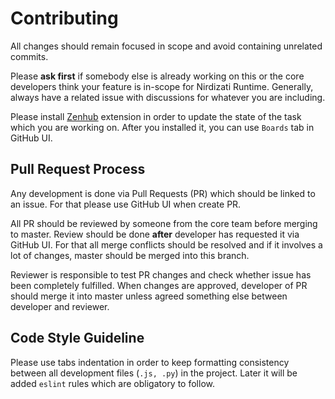 # Contributing

All changes should remain focused in scope and avoid containing unrelated commits.

Please **ask first** if somebody else is already working on this or the core developers think your feature is in-scope for Nirdizati Runtime.
Generally, always have a related issue with discussions for whatever you are including.

Please install [Zenhub](https://www.zenhub.com/) extension in order to update the state of the task which you are working on. 
After you installed it, you can use `Boards` tab in GitHub UI.  

## Pull Request Process

Any development is done via Pull Requests (PR) which should be linked to an issue. 
For that please use GitHub UI when create PR.

All PR should be reviewed by someone from the core team before merging to master. Review should be done **after** 
developer has requested it via GitHub UI. For that all merge conflicts should be resolved and if it involves a lot of changes, 
master should be merged into this branch. 
 
Reviewer is responsible to test PR changes and check whether issue has been completely fulfilled. 
When changes are approved, developer of PR should merge it into master unless agreed something else between developer and reviewer.

## Code Style Guideline

Please use tabs indentation in order to keep formatting consistency between all development files (`.js, .py`) in the project.
Later it will be added `eslint` rules which are obligatory to follow.